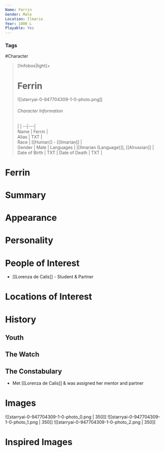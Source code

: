 ```yaml
---
Name: Ferrin  
Gender: Male
Location: Ilmaria
Year: 1800 L
Playable: Yes
---
```


### Tags
#Character 

> [!infobox|light]+  
> # Ferrin  
> ![[starryai-0-947704309-1-0-photo.png]]
> ###### Character Information
>  |   |
> --|---|  
> Name | Ferrin |  
> Alias | TXT |  
> Race | [[Human]] - [[Ilmarian]] |  
> Gender | Male |
> Languages | [[Ilmarian (Language)]], [[Alrussian]] |
> Date of Birth | TXT |
> Date of Death | TXT |

# Ferrin

# Summary

# Appearance

# Personality

# People of Interest
- [[Lorenza de Calis]] - Student & Partner

# Locations of Interest

# History
## Youth

## The Watch

## The Constabulary

- Met [[Lorenza de Calis]] & was assigned her mentor and partner

# Images
![[starryai-0-947704309-1-0-photo_0.png | 350]]
![[starryai-0-947704309-1-0-photo_1.png | 350]]
![[starryai-0-947704309-1-0-photo_2.png | 350]]

# Inspired Images
